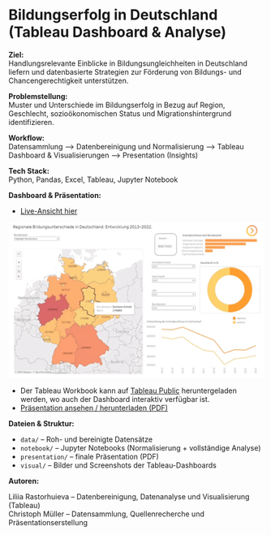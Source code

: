 # Bildungserfolg in Deutschland (Tableau Dashboard & Analyse)    
  
**Ziel:**  
Handlungsrelevante Einblicke in Bildungsungleichheiten in Deutschland liefern und datenbasierte Strategien zur Förderung von Bildungs- und Chancengerechtigkeit unterstützen.
  
**Problemstellung:**  
Muster und Unterschiede im Bildungserfolg in Bezug auf Region, Geschlecht, sozioökonomischen Status und Migrationshintergrund identifizieren.
  
**Workflow:**    
Datensammlung --> Datenbereinigung und Normalisierung --> Tableau Dashboard & Visualisierungen --> Presentation (Insights)
   
**Tech Stack:**  
Python, Pandas, Excel, Tableau, Jupyter Notebook
  
**Dashboard & Präsentation:**    
  
- [Live-Ansicht hier](https://public.tableau.com/views/BildungserfolginDeutschlandRegionalesozialeundmigrationsbedingteUngleichheiten_/RegionaleBildungsunterschiedeinDeutschlandEntwicklung20132022_?:language=en-US&:sid=&:redirect=auth&:display_count=n&:origin=viz_share_link)  
  
![Dashboard GIF](visual/animation.gif)   
  
- Der Tableau Workbook kann auf  [Tableau Public](https://public.tableau.com/views/BildungserfolginDeutschlandRegionalesozialeundmigrationsbedingteUngleichheiten_/RegionaleBildungsunterschiedeinDeutschlandEntwicklung20132022_?:language=en-US&:sid=&:redirect=auth&:display_count=n&:origin=viz_share_link)  heruntergeladen werden, wo auch der Dashboard interaktiv verfügbar ist.
- [Präsentation ansehen / herunterladen (PDF)](presentation/bildungserfolg_presentation)   
  
**Dateien & Struktur:**  
- `data/` – Roh- und bereinigte Datensätze  
- `notebook/` – Jupyter Notebooks (Normalisierung + vollständige Analyse)  
- `presentation/` – finale Präsentation (PDF)
- `visual/` – Bilder und Screenshots der Tableau-Dashboards 
  
**Autoren:**   
   
Liliia Rastorhuieva – Datenbereinigung, Datenanalyse und Visualisierung (Tableau)  
Christoph Müller – Datensammlung, Quellenrecherche und Präsentationserstellung


